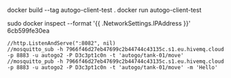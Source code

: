 docker build --tag autogo-client-test .
docker run autogo-client-test

sudo docker inspect --format '{{ .NetworkSettings.IPAddress }}' 6cb599fe30ea


	//http.ListenAndServe(":8082", nil)
	//mosquitto_sub -h 7966f46d27eb47699c2b44744c43135c.s1.eu.hivemq.cloud -p 8883 -u autogo2 -P D3c3pt1c0n -t 'autogo/tank-01/move'
	//mosquitto_pub -h 7966f46d27eb47699c2b44744c43135c.s1.eu.hivemq.cloud -p 8883 -u autogo2 -P D3c3pt1c0n -t 'autogo/tank-01/move' -m 'Hello'
